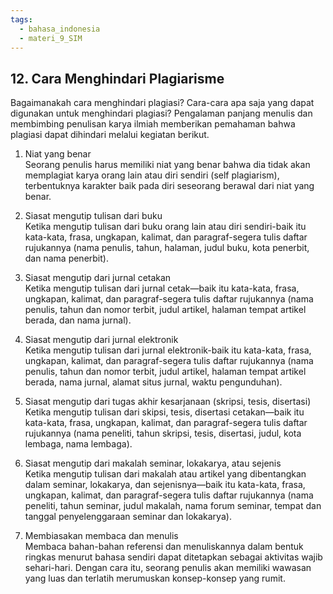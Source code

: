```yaml
---
tags:
  - bahasa_indonesia
  - materi_9_SIM
---
```

## 12. Cara Menghindari Plagiarisme

Bagaimanakah cara menghindari plagiasi? Cara-cara apa saja yang dapat digunakan untuk menghindari plagiasi? Pengalaman panjang menulis dan membimbing penulisan karya ilmiah memberikan pemahaman bahwa plagiasi dapat dihindari melalui kegiatan berikut.

1. ﻿﻿﻿Niat yang benar  
    Seorang penulis harus memiliki niat yang benar bahwa dia tidak akan memplagiat karya orang lain atau diri sendiri (self plagiarism), terbentuknya karakter baik pada diri seseorang berawal dari niat yang benar.

2. ﻿﻿﻿Siasat mengutip tulisan dari buku  
    Ketika mengutip tulisan dari buku orang lain atau diri sendiri-baik itu kata-kata, frasa, ungkapan, kalimat, dan paragraf-segera tulis daftar rujukannya (nama penulis, tahun, halaman, judul buku, kota penerbit, dan nama penerbit).

3. ﻿﻿﻿Siasat mengutip dari jurnal cetakan  
    Ketika mengutip tulisan dari jurnal cetak—baik itu kata-kata, frasa, ungkapan, kalimat, dan paragraf-segera tulis daftar rujukannya (nama penulis, tahun dan nomor terbit, judul artikel, halaman tempat artikel berada, dan nama jurnal).

4. ﻿﻿﻿Siasat mengutip dari jurnal elektronik  
    Ketika mengutip tulisan dari jurnal elektronik-baik itu kata-kata, frasa, ungkapan, kalimat, dan paragraf-segera tulis daftar rujukannya (nama penulis, tahun dan nomor terbit, judul artikel, halaman tempat artikel berada, nama jurnal, alamat situs jurnal, waktu pengunduhan).

5. ﻿﻿﻿Siasat mengutip dari tugas akhir kesarjanaan (skripsi, tesis, disertasi)  
    Ketika mengutip tulisan dari skipsi, tesis, disertasi cetakan—baik itu kata-kata, frasa, ungkapan, kalimat, dan paragraf-segera tulis daftar rujukannya (nama peneliti, tahun skripsi, tesis, disertasi, judul, kota lembaga, nama lembaga).

6. ﻿﻿﻿Siasat mengutip dari makalah seminar, lokakarya, atau sejenis  
    Ketika mengutip tulisan dari makalah atau artikel yang dibentangkan dalam seminar, lokakarya, dan sejenisnya—baik itu kata-kata, frasa, ungkapan, kalimat, dan paragraf-segera tulis daftar rujukannya (nama peneliti, tahun seminar, judul makalah, nama forum seminar, tempat dan tanggal penyelenggaraan seminar dan lokakarya).

7. ﻿﻿﻿Membiasakan membaca dan menulis  
    Membaca bahan-bahan referensi dan menuliskannya dalam bentuk ringkas menurut bahasa sendiri dapat ditetapkan sebagai aktivitas wajib sehari-hari. Dengan cara itu, seorang penulis akan memiliki wawasan yang luas dan terlatih merumuskan konsep-konsep yang rumit.